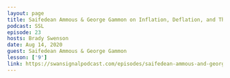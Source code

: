 ```yaml
---
layout: page
title: Saifedean Ammous & George Gammon on Inflation, Deflation, and The Bitcoin Standard
podcast: SSL
episode: 23
hosts: Brady Swenson
date: Aug 14, 2020
guest: Saifedean Ammous & George Gammon
lesson: ['9']
link: https://swansignalpodcast.com/episodes/saifedean-ammous-and-george-gammon-e23
---
```


